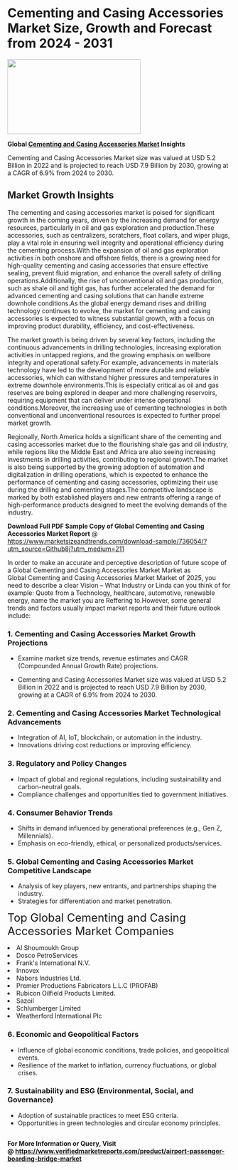 <H1>Cementing and Casing Accessories Market Size, Growth and Forecast from 2024 - 2031</H1><img class="aligncenter size-medium wp-image-584254" src="https://thirdeyenews.in/wp-content/uploads/2024/09/Global-Market-Research-300x168.jpeg" alt="" width="300" height="168" /><p><strong>Global&nbsp;<a href="https://www.marketsizeandtrends.com/download-sample/736054/?utm_source=Github8j?utm_medium=211">Cementing and Casing Accessories Market</a> Insights</strong></p><p>Cementing and Casing Accessories Market size was valued at USD 5.2 Billion in 2022 and is projected to reach USD 7.9 Billion by 2030, growing at a CAGR of 6.9% from 2024 to 2030.</p><p><h2>Market Growth Insights</h2> <p>The cementing and casing accessories market is poised for significant growth in the coming years, driven by the increasing demand for energy resources, particularly in oil and gas exploration and production.These accessories, such as centralizers, scratchers, float collars, and wiper plugs, play a vital role in ensuring well integrity and operational efficiency during the cementing process.With the expansion of oil and gas exploration activities in both onshore and offshore fields, there is a growing need for high-quality cementing and casing accessories that ensure effective sealing, prevent fluid migration, and enhance the overall safety of drilling operations.Additionally, the rise of unconventional oil and gas production, such as shale oil and tight gas, has further accelerated the demand for advanced cementing and casing solutions that can handle extreme downhole conditions.As the global energy demand rises and drilling technology continues to evolve, the market for cementing and casing accessories is expected to witness substantial growth, with a focus on improving product durability, efficiency, and cost-effectiveness.</p> <p>The market growth is being driven by several key factors, including the continuous advancements in drilling technologies, increasing exploration activities in untapped regions, and the growing emphasis on wellbore integrity and operational safety.For example, advancements in materials technology have led to the development of more durable and reliable accessories, which can withstand higher pressures and temperatures in extreme downhole environments.This is especially critical as oil and gas reserves are being explored in deeper and more challenging reservoirs, requiring equipment that can deliver under intense operational conditions.Moreover, the increasing use of cementing technologies in both conventional and unconventional resources is expected to further propel market growth.</p> <p>Regionally, North America holds a significant share of the cementing and casing accessories market due to the flourishing shale gas and oil industry, while regions like the Middle East and Africa are also seeing increasing investments in drilling activities, contributing to regional growth.The market is also being supported by the growing adoption of automation and digitalization in drilling operations, which is expected to enhance the performance of cementing and casing accessories, optimizing their use during the drilling and cementing stages.The competitive landscape is marked by both established players and new entrants offering a range of high-performance products designed to meet the evolving demands of the industry.</p> <p><span class=""><strong>Download Full PDF Sample Copy of Global Cementing and Casing Accessories Market Report</strong> @ <a href="https://www.marketsizeandtrends.com/download-sample/736054/?utm_source=Github8j?utm_medium=211" target="_blank">https://www.marketsizeandtrends.com/download-sample/736054/?utm_source=Github8j?utm_medium=211</a></span></p><p>In order to make an accurate and perceptive description of future scope of a Global&nbsp;Cementing and Casing Accessories Market Market as Global&nbsp;Cementing and Casing Accessories Market Market of 2025, you need to describe a clear Vision &ndash; What Industry or Linda can you think of for example: Quote from a Technology, healthcare, automotive, renewable energy, name the market you are Reffering to.However, some general trends and factors usually impact market reports and their future outlook include:</p><h3>1.&nbsp;<strong>Cementing and Casing Accessories Market Growth Projections</strong></h3><ul><li>Examine market size trends, revenue estimates and CAGR (Compounded Annual Growth Rate) projections.</li><li><p>Cementing and Casing Accessories Market size was valued at USD 5.2 Billion in 2022 and is projected to reach USD 7.9 Billion by 2030, growing at a CAGR of 6.9% from 2024 to 2030.</p></li></ul><h3>2.&nbsp;<strong>Cementing and Casing Accessories Market Technological Advancements</strong></h3><ul><li>Integration of AI, IoT, blockchain, or automation in the industry.</li><li>Innovations driving cost reductions or improving efficiency.</li></ul><h3>3.&nbsp;<strong>Regulatory and Policy Changes</strong></h3><ul><li>Impact of global and regional regulations, including sustainability and carbon-neutral goals.</li><li>Compliance challenges and opportunities tied to government initiatives.</li></ul><h3>4.&nbsp;<strong>Consumer Behavior Trends</strong></h3><ul><li>Shifts in demand influenced by generational preferences (e.g., Gen Z, Millennials).</li><li>Emphasis on eco-friendly, ethical, or personalized products/services.</li></ul><h3>5.&nbsp;<strong>Global Cementing and Casing Accessories Market Competitive Landscape</strong></h3><ul><li>Analysis of key players, new entrants, and partnerships shaping the industry.</li><li>Strategies for differentiation and market penetration.</li></ul><p data-pm-slice="1 1 []"><span style="color: inherit; font-family: inherit; font-size: 25px;">Top Global Cementing and Casing Accessories Market Companies</span></p><div class="" data-test-id=""><p><li>Al Shoumoukh Group</li><li> Dosco PetroServices</li><li> Frank's International N.V.</li><li> Innovex</li><li> Nabors Industries Ltd.</li><li> Premier Productions Fabricators L.L.C (PROFAB)</li><li> Rubicon Oilfield Products Limited.</li><li> Sazoil</li><li> Schlumberger Limited</li><li> Weatherford International Plc</li></p></div><h3>6.&nbsp;<strong>Economic and Geopolitical Factors</strong></h3><ul><li>Influence of global economic conditions, trade policies, and geopolitical events.</li><li>Resilience of the market to inflation, currency fluctuations, or global crises.</li></ul><h3>7.&nbsp;<strong>Sustainability and ESG (Environmental, Social, and Governance)</strong></h3><ul><li>Adoption of sustainable practices to meet ESG criteria.</li><li>Opportunities in green technologies and circular economy principles.</li></ul><h2><strong style="font-size: 14px;">For More Information or Query, Visit @&nbsp;</strong><a style="background-color: #ffffff; font-size: 14px;" href="https://www.marketsizeandtrends.com/report/cementing-and-casing-accessories-market/" target="_blank">https://www.verifiedmarketreports.com/product/airport-passenger-boarding-bridge-market</a></h2>